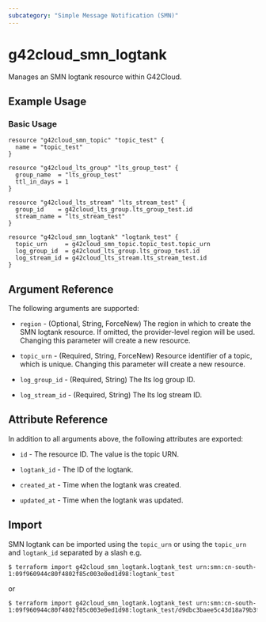 ```yaml
---
subcategory: "Simple Message Notification (SMN)"
---
```


# g42cloud_smn_logtank

Manages an SMN logtank resource within G42Cloud.

## Example Usage

### Basic Usage

```hcl
resource "g42cloud_smn_topic" "topic_test" {
  name = "topic_test"
}

resource "g42cloud_lts_group" "lts_group_test" {
  group_name  = "lts_group_test"
  ttl_in_days = 1
}

resource "g42cloud_lts_stream" "lts_stream_test" {
  group_id    = g42cloud_lts_group.lts_group_test.id
  stream_name = "lts_stream_test"
}

resource "g42cloud_smn_logtank" "logtank_test" {
  topic_urn     = g42cloud_smn_topic.topic_test.topic_urn
  log_group_id  = g42cloud_lts_group.lts_group_test.id
  log_stream_id = g42cloud_lts_stream.lts_stream_test.id
}
```

## Argument Reference

The following arguments are supported:

* `region` - (Optional, String, ForceNew) The region in which to create the SMN logtank resource. If omitted, the
  provider-level region will be used. Changing this parameter will create a new resource.

* `topic_urn` - (Required, String, ForceNew) Resource identifier of a topic, which is unique.
  Changing this parameter will create a new resource.

* `log_group_id` - (Required, String) The lts log group ID.

* `log_stream_id` - (Required, String) The lts log stream ID.

## Attribute Reference

In addition to all arguments above, the following attributes are exported:

* `id` - The resource ID. The value is the topic URN.

* `logtank_id` - The ID of the logtank.

* `created_at` - Time when the logtank was created.

* `updated_at` - Time when the logtank was updated.

## Import

SMN logtank can be imported using the `topic_urn` or using the `topic_urn` and `logtank_id` separated by a slash e.g.

```
$ terraform import g42cloud_smn_logtank.logtank_test urn:smn:cn-south-1:09f960944c80f4802f85c003e0ed1d98:logtank_test
```

or

```
$ terraform import g42cloud_smn_logtank.logtank_test urn:smn:cn-south-1:09f960944c80f4802f85c003e0ed1d98:logtank_test/d9dbc3baee5c43d18a79b3fe29292003
```
